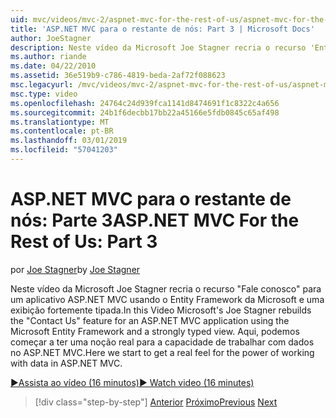 ```yaml
---
uid: mvc/videos/mvc-2/aspnet-mvc-for-the-rest-of-us/aspnet-mvc-for-the-rest-of-us-part-3
title: 'ASP.NET MVC para o restante de nós: Part 3 | Microsoft Docs'
author: JoeStagner
description: Neste vídeo da Microsoft Joe Stagner recria o recurso 'Entre em contato conosco' para um aplicativo ASP.NET MVC usando o Entity Framework da Microsoft e ty fortemente...
ms.author: riande
ms.date: 04/22/2010
ms.assetid: 36e519b9-c786-4819-beda-2af72f088623
msc.legacyurl: /mvc/videos/mvc-2/aspnet-mvc-for-the-rest-of-us/aspnet-mvc-for-the-rest-of-us-part-3
msc.type: video
ms.openlocfilehash: 24764c24d939fca1141d8474691f1c8322c4a656
ms.sourcegitcommit: 24b1f6decbb17bb22a45166e5fdb0845c65af498
ms.translationtype: MT
ms.contentlocale: pt-BR
ms.lasthandoff: 03/01/2019
ms.locfileid: "57041203"
---
```

<a name="aspnet-mvc-for-the-rest-of-us-part-3"></a><span data-ttu-id="379c9-103">ASP.NET MVC para o restante de nós: Parte 3</span><span class="sxs-lookup"><span data-stu-id="379c9-103">ASP.NET MVC For the Rest of Us: Part 3</span></span>
====================
<span data-ttu-id="379c9-104">por [Joe Stagner](https://github.com/JoeStagner)</span><span class="sxs-lookup"><span data-stu-id="379c9-104">by [Joe Stagner](https://github.com/JoeStagner)</span></span>

<span data-ttu-id="379c9-105">Neste vídeo da Microsoft Joe Stagner recria o recurso "Fale conosco" para um aplicativo ASP.NET MVC usando o Entity Framework da Microsoft e uma exibição fortemente tipada.</span><span class="sxs-lookup"><span data-stu-id="379c9-105">In this Video Microsoft's Joe Stagner rebuilds the "Contact Us" feature for an ASP.NET MVC application using the Microsoft Entity Framework and a strongly typed view.</span></span> <span data-ttu-id="379c9-106">Aqui, podemos começar a ter uma noção real para a capacidade de trabalhar com dados no ASP.NET MVC.</span><span class="sxs-lookup"><span data-stu-id="379c9-106">Here we start to get a real feel for the power of working with data in ASP.NET MVC.</span></span>

[<span data-ttu-id="379c9-107">&#9654;Assista ao vídeo (16 minutos)</span><span class="sxs-lookup"><span data-stu-id="379c9-107">&#9654; Watch video (16 minutes)</span></span>](https://channel9.msdn.com/Blogs/ASP-NET-Site-Videos/aspnet-mvc-for-the-rest-of-us-part-3)

> [!div class="step-by-step"]
> <span data-ttu-id="379c9-108">[Anterior](aspnet-mvc-for-the-rest-of-us-part-2.md)
> [Próximo](aspnet-mvc-for-the-rest-of-us-part-4.md)</span><span class="sxs-lookup"><span data-stu-id="379c9-108">[Previous](aspnet-mvc-for-the-rest-of-us-part-2.md)
[Next](aspnet-mvc-for-the-rest-of-us-part-4.md)</span></span>
